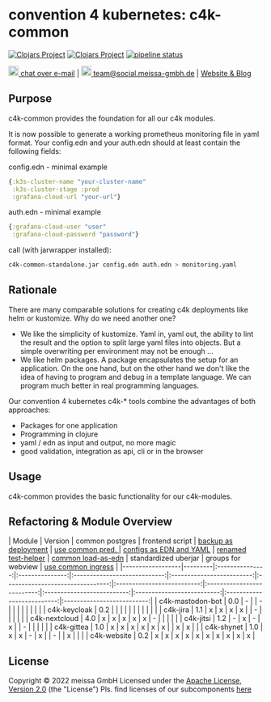# convention 4 kubernetes: c4k-common
[![Clojars Project](https://img.shields.io/clojars/v/org.domaindrivenarchitecture/c4k-common-clj.svg)](https://clojars.org/org.domaindrivenarchitecture/c4k-common-clj) [![Clojars Project](https://img.shields.io/clojars/v/org.domaindrivenarchitecture/c4k-common-cljs.svg)](https://clojars.org/org.domaindrivenarchitecture/c4k-common-cljs) [![pipeline status](https://gitlab.com/domaindrivenarchitecture/c4k-common/badges/master/pipeline.svg)](https://gitlab.com/domaindrivenarchitecture/c4k-common/-/commits/master) 

[<img src="https://domaindrivenarchitecture.org/img/delta-chat.svg" width=20 alt="DeltaChat"> chat over e-mail](mailto:buero@meissa-gmbh.de?subject=community-chat) | [<img src="https://meissa-gmbh.de/img/community/Mastodon_Logotype.svg" width=20 alt="team@social.meissa-gmbh.de"> team@social.meissa-gmbh.de](https://social.meissa-gmbh.de/@team) | [Website & Blog](https://domaindrivenarchitecture.org)

## Purpose

c4k-common provides the foundation for all our c4k modules.

It is now possible to generate a working prometheus monitoring file in yaml format.
Your config.edn and your auth.edn should at least contain the following fields:

config.edn - minimal example

```clojure
{:k3s-cluster-name "your-cluster-name"
 :k3s-cluster-stage :prod
 :grafana-cloud-url "your-url"}
```  

auth.edn - minimal example  

```clojure
{:grafana-cloud-user "user"
 :grafana-cloud-password "password"}
```  

call (with jarwrapper installed):  

```bash
c4k-common-standalone.jar config.edn auth.edn > monitoring.yaml
```


## Rationale

There are many comparable solutions for creating c4k deployments like helm or kustomize. Why do we need another one?
* We like the simplicity of kustomize. Yaml in, yaml out, the ability to lint the result and the option to split large yaml files into objects. But a simple overwriting per environment may not be enough ...
* We like helm packages. A package encapsulates the setup for an application. On the one hand, but on the other hand we don't like the idea of having to program and debug in a template language. We can program much better in real programming languages.

Our convention 4 kubernetes c4k-* tools combine the advantages of both approaches:
* Packages for one application
* Programming in clojure
* yaml / edn as input and output, no more magic
* good validation, integration as api, cli or in the browser

## Usage

c4k-common provides the basic functionality for our c4k-modules.

## Refactoring & Module Overview

<!--- 
1. version 
2. common postgres
3. frontend script
4. backup as deployment
5. use common pred.
6. configs as EDN and YAML
7. renamed test-helper
8. common load-as-edn
9. standardized uberjar
10. standardized resources
11. groups for webview
12. use common ingress
-->

| Module           | Version | common postgres | frontend script | [backup as deployment][bak1] | [use common pred. ][com1] | [configs as EDN and YAML][yaml1] | [renamed test-helper][th1] | [common load-as-edn][edn1] | standardized uberjar | groups for webview | [use common ingress][ing1] |
|------------------|---------|:---------------:|:---------------:|:----------------------------:|:-------------------------:|:--------------------------------:|:--------------------------:|:--------------------------:|:--------------------------:|:--------------------------:|:--------------------------:|:--------------------------:|
| c4k-mastodon-bot | 0.0 | - |   | - |   |   |   |   |   |   |   |
| c4k-keycloak     | 0.2 |   |   |   |   |   |   |   |   |   |   |
| c4k-jira         | 1.1 | x | x | x | x |   | - |   |   |   |   |
| c4k-nextcloud    | 4.0 | x | x | x | x | x | - |   |   |   |   |
| c4k-jitsi        | 1.2 | - | x | - | x |   | - |   |   |   |   |
| c4k-gittea       | 1.0 | x | x | x | x | x | x |   | x | x |   |
| c4k-shynet       | 1.0 | x | x | - | x |   | - |   | x |   |   |
| c4k-website      | 0.2 | x | x | x | x | x | x | x | x | x | x |

[bak1]: https://gitlab.com/domaindrivenarchitecture/c4k-jira/-/merge_requests/1
[com1]: https://gitlab.com/domaindrivenarchitecture/c4k-nextcloud/-/merge_requests/3
[yaml1]: https://gitlab.com/domaindrivenarchitecture/c4k-nextcloud/-/merge_requests/4
[th1]: https://gitlab.com/domaindrivenarchitecture/c4k-gitea/-/merge_requests/1
[edn1]: https://gitlab.com/domaindrivenarchitecture/c4k-website/-/merge_requests/1
[ing1]: https://gitlab.com/domaindrivenarchitecture/c4k-website/-/merge_requests/2

## License

Copyright © 2022 meissa GmbH
Licensed under the [Apache License, Version 2.0](LICENSE) (the "License")
Pls. find licenses of our subcomponents [here](doc/SUBCOMPONENT_LICENSE)
